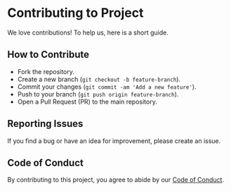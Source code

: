 # Contributing to Project

We love contributions! To help us, here is a short guide.

## How to Contribute

- Fork the repository.
- Create a new branch (`git checkout -b feature-branch`).
- Commit your changes (`git commit -am 'Add a new feature'`).
- Push to your branch (`git push origin feature-branch`).
- Open a Pull Request (PR) to the main repository.

## Reporting Issues
If you find a bug or have an idea for improvement, please create an issue.

## Code of Conduct
By contributing to this project, you agree to abide by our [Code of Conduct](./CODE_OF_CONDUCT.md).
